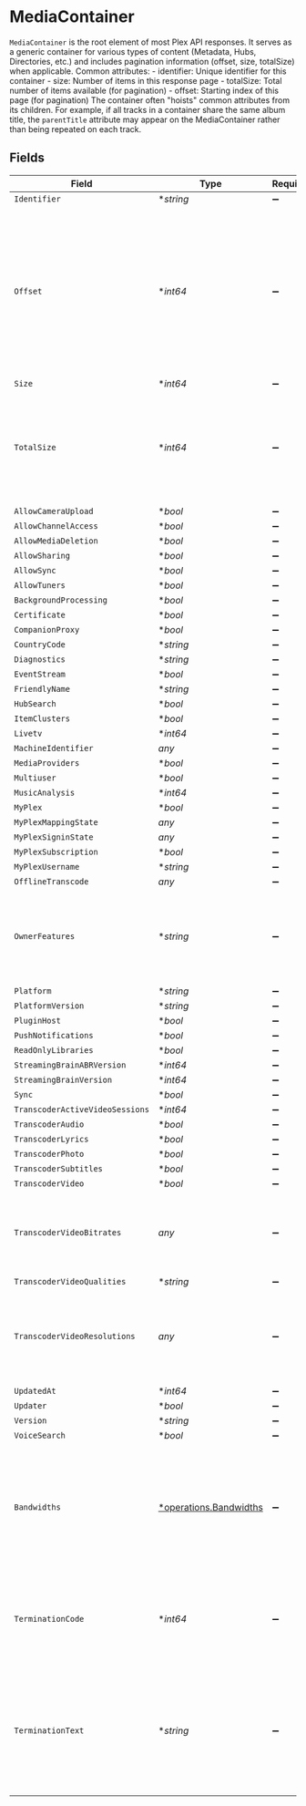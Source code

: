 # MediaContainer

`MediaContainer` is the root element of most Plex API responses. It serves as a generic container for various types of content (Metadata, Hubs, Directories, etc.) and includes pagination information (offset, size, totalSize) when applicable.
Common attributes: - identifier: Unique identifier for this container - size: Number of items in this response page - totalSize: Total number of items available (for pagination) - offset: Starting index of this page (for pagination)
The container often "hoists" common attributes from its children. For example, if all tracks in a container share the same album title, the `parentTitle` attribute may appear on the MediaContainer rather than being repeated on each track.



## Fields

| Field                                                                                                                                    | Type                                                                                                                                     | Required                                                                                                                                 | Description                                                                                                                              | Example                                                                                                                                  |
| ---------------------------------------------------------------------------------------------------------------------------------------- | ---------------------------------------------------------------------------------------------------------------------------------------- | ---------------------------------------------------------------------------------------------------------------------------------------- | ---------------------------------------------------------------------------------------------------------------------------------------- | ---------------------------------------------------------------------------------------------------------------------------------------- |
| `Identifier`                                                                                                                             | **string*                                                                                                                                | :heavy_minus_sign:                                                                                                                       | N/A                                                                                                                                      |                                                                                                                                          |
| `Offset`                                                                                                                                 | **int64*                                                                                                                                 | :heavy_minus_sign:                                                                                                                       | The offset of where this container page starts among the total objects available. Also provided in the `X-Plex-Container-Start` header.<br/> |                                                                                                                                          |
| `Size`                                                                                                                                   | **int64*                                                                                                                                 | :heavy_minus_sign:                                                                                                                       | N/A                                                                                                                                      |                                                                                                                                          |
| `TotalSize`                                                                                                                              | **int64*                                                                                                                                 | :heavy_minus_sign:                                                                                                                       | The total size of objects available. Also provided in the `X-Plex-Container-Total-Size` header.<br/>                                     |                                                                                                                                          |
| `AllowCameraUpload`                                                                                                                      | **bool*                                                                                                                                  | :heavy_minus_sign:                                                                                                                       | N/A                                                                                                                                      |                                                                                                                                          |
| `AllowChannelAccess`                                                                                                                     | **bool*                                                                                                                                  | :heavy_minus_sign:                                                                                                                       | N/A                                                                                                                                      |                                                                                                                                          |
| `AllowMediaDeletion`                                                                                                                     | **bool*                                                                                                                                  | :heavy_minus_sign:                                                                                                                       | N/A                                                                                                                                      |                                                                                                                                          |
| `AllowSharing`                                                                                                                           | **bool*                                                                                                                                  | :heavy_minus_sign:                                                                                                                       | N/A                                                                                                                                      |                                                                                                                                          |
| `AllowSync`                                                                                                                              | **bool*                                                                                                                                  | :heavy_minus_sign:                                                                                                                       | N/A                                                                                                                                      |                                                                                                                                          |
| `AllowTuners`                                                                                                                            | **bool*                                                                                                                                  | :heavy_minus_sign:                                                                                                                       | N/A                                                                                                                                      |                                                                                                                                          |
| `BackgroundProcessing`                                                                                                                   | **bool*                                                                                                                                  | :heavy_minus_sign:                                                                                                                       | N/A                                                                                                                                      |                                                                                                                                          |
| `Certificate`                                                                                                                            | **bool*                                                                                                                                  | :heavy_minus_sign:                                                                                                                       | N/A                                                                                                                                      |                                                                                                                                          |
| `CompanionProxy`                                                                                                                         | **bool*                                                                                                                                  | :heavy_minus_sign:                                                                                                                       | N/A                                                                                                                                      |                                                                                                                                          |
| `CountryCode`                                                                                                                            | **string*                                                                                                                                | :heavy_minus_sign:                                                                                                                       | N/A                                                                                                                                      |                                                                                                                                          |
| `Diagnostics`                                                                                                                            | **string*                                                                                                                                | :heavy_minus_sign:                                                                                                                       | N/A                                                                                                                                      |                                                                                                                                          |
| `EventStream`                                                                                                                            | **bool*                                                                                                                                  | :heavy_minus_sign:                                                                                                                       | N/A                                                                                                                                      |                                                                                                                                          |
| `FriendlyName`                                                                                                                           | **string*                                                                                                                                | :heavy_minus_sign:                                                                                                                       | N/A                                                                                                                                      |                                                                                                                                          |
| `HubSearch`                                                                                                                              | **bool*                                                                                                                                  | :heavy_minus_sign:                                                                                                                       | N/A                                                                                                                                      |                                                                                                                                          |
| `ItemClusters`                                                                                                                           | **bool*                                                                                                                                  | :heavy_minus_sign:                                                                                                                       | N/A                                                                                                                                      |                                                                                                                                          |
| `Livetv`                                                                                                                                 | **int64*                                                                                                                                 | :heavy_minus_sign:                                                                                                                       | N/A                                                                                                                                      | 7                                                                                                                                        |
| `MachineIdentifier`                                                                                                                      | *any*                                                                                                                                    | :heavy_minus_sign:                                                                                                                       | N/A                                                                                                                                      | 0123456789abcdef0123456789abcdef012345678                                                                                                |
| `MediaProviders`                                                                                                                         | **bool*                                                                                                                                  | :heavy_minus_sign:                                                                                                                       | N/A                                                                                                                                      |                                                                                                                                          |
| `Multiuser`                                                                                                                              | **bool*                                                                                                                                  | :heavy_minus_sign:                                                                                                                       | N/A                                                                                                                                      |                                                                                                                                          |
| `MusicAnalysis`                                                                                                                          | **int64*                                                                                                                                 | :heavy_minus_sign:                                                                                                                       | N/A                                                                                                                                      | 2                                                                                                                                        |
| `MyPlex`                                                                                                                                 | **bool*                                                                                                                                  | :heavy_minus_sign:                                                                                                                       | N/A                                                                                                                                      |                                                                                                                                          |
| `MyPlexMappingState`                                                                                                                     | *any*                                                                                                                                    | :heavy_minus_sign:                                                                                                                       | N/A                                                                                                                                      | mapped                                                                                                                                   |
| `MyPlexSigninState`                                                                                                                      | *any*                                                                                                                                    | :heavy_minus_sign:                                                                                                                       | N/A                                                                                                                                      | ok                                                                                                                                       |
| `MyPlexSubscription`                                                                                                                     | **bool*                                                                                                                                  | :heavy_minus_sign:                                                                                                                       | N/A                                                                                                                                      |                                                                                                                                          |
| `MyPlexUsername`                                                                                                                         | **string*                                                                                                                                | :heavy_minus_sign:                                                                                                                       | N/A                                                                                                                                      |                                                                                                                                          |
| `OfflineTranscode`                                                                                                                       | *any*                                                                                                                                    | :heavy_minus_sign:                                                                                                                       | N/A                                                                                                                                      | 1                                                                                                                                        |
| `OwnerFeatures`                                                                                                                          | **string*                                                                                                                                | :heavy_minus_sign:                                                                                                                       | A comma-separated list of features which are enabled for the server owner                                                                |                                                                                                                                          |
| `Platform`                                                                                                                               | **string*                                                                                                                                | :heavy_minus_sign:                                                                                                                       | N/A                                                                                                                                      |                                                                                                                                          |
| `PlatformVersion`                                                                                                                        | **string*                                                                                                                                | :heavy_minus_sign:                                                                                                                       | N/A                                                                                                                                      |                                                                                                                                          |
| `PluginHost`                                                                                                                             | **bool*                                                                                                                                  | :heavy_minus_sign:                                                                                                                       | N/A                                                                                                                                      |                                                                                                                                          |
| `PushNotifications`                                                                                                                      | **bool*                                                                                                                                  | :heavy_minus_sign:                                                                                                                       | N/A                                                                                                                                      |                                                                                                                                          |
| `ReadOnlyLibraries`                                                                                                                      | **bool*                                                                                                                                  | :heavy_minus_sign:                                                                                                                       | N/A                                                                                                                                      |                                                                                                                                          |
| `StreamingBrainABRVersion`                                                                                                               | **int64*                                                                                                                                 | :heavy_minus_sign:                                                                                                                       | N/A                                                                                                                                      |                                                                                                                                          |
| `StreamingBrainVersion`                                                                                                                  | **int64*                                                                                                                                 | :heavy_minus_sign:                                                                                                                       | N/A                                                                                                                                      |                                                                                                                                          |
| `Sync`                                                                                                                                   | **bool*                                                                                                                                  | :heavy_minus_sign:                                                                                                                       | N/A                                                                                                                                      |                                                                                                                                          |
| `TranscoderActiveVideoSessions`                                                                                                          | **int64*                                                                                                                                 | :heavy_minus_sign:                                                                                                                       | N/A                                                                                                                                      |                                                                                                                                          |
| `TranscoderAudio`                                                                                                                        | **bool*                                                                                                                                  | :heavy_minus_sign:                                                                                                                       | N/A                                                                                                                                      |                                                                                                                                          |
| `TranscoderLyrics`                                                                                                                       | **bool*                                                                                                                                  | :heavy_minus_sign:                                                                                                                       | N/A                                                                                                                                      |                                                                                                                                          |
| `TranscoderPhoto`                                                                                                                        | **bool*                                                                                                                                  | :heavy_minus_sign:                                                                                                                       | N/A                                                                                                                                      |                                                                                                                                          |
| `TranscoderSubtitles`                                                                                                                    | **bool*                                                                                                                                  | :heavy_minus_sign:                                                                                                                       | N/A                                                                                                                                      |                                                                                                                                          |
| `TranscoderVideo`                                                                                                                        | **bool*                                                                                                                                  | :heavy_minus_sign:                                                                                                                       | N/A                                                                                                                                      |                                                                                                                                          |
| `TranscoderVideoBitrates`                                                                                                                | *any*                                                                                                                                    | :heavy_minus_sign:                                                                                                                       | The suggested video quality bitrates to present to the user                                                                              |                                                                                                                                          |
| `TranscoderVideoQualities`                                                                                                               | **string*                                                                                                                                | :heavy_minus_sign:                                                                                                                       | N/A                                                                                                                                      |                                                                                                                                          |
| `TranscoderVideoResolutions`                                                                                                             | *any*                                                                                                                                    | :heavy_minus_sign:                                                                                                                       | The suggested video resolutions to the above quality bitrates                                                                            |                                                                                                                                          |
| `UpdatedAt`                                                                                                                              | **int64*                                                                                                                                 | :heavy_minus_sign:                                                                                                                       | N/A                                                                                                                                      |                                                                                                                                          |
| `Updater`                                                                                                                                | **bool*                                                                                                                                  | :heavy_minus_sign:                                                                                                                       | N/A                                                                                                                                      |                                                                                                                                          |
| `Version`                                                                                                                                | **string*                                                                                                                                | :heavy_minus_sign:                                                                                                                       | N/A                                                                                                                                      |                                                                                                                                          |
| `VoiceSearch`                                                                                                                            | **bool*                                                                                                                                  | :heavy_minus_sign:                                                                                                                       | N/A                                                                                                                                      |                                                                                                                                          |
| `Bandwidths`                                                                                                                             | [*operations.Bandwidths](../../models/operations/bandwidths.md)                                                                          | :heavy_minus_sign:                                                                                                                       | A list of media times and bandwidths when trascoding is using with auto adjustment of bandwidth                                          |                                                                                                                                          |
| `TerminationCode`                                                                                                                        | **int64*                                                                                                                                 | :heavy_minus_sign:                                                                                                                       | A code describing why the session was terminated by the server.                                                                          |                                                                                                                                          |
| `TerminationText`                                                                                                                        | **string*                                                                                                                                | :heavy_minus_sign:                                                                                                                       | A user friendly and localized text describing why the session was terminated by the server.                                              |                                                                                                                                          |